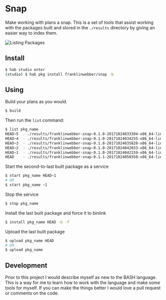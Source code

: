 # Snap

Make working with plans a snap. This is a set of tools that assist working with the packages built and stored in the `./results` directory by giving an easier way to index them.

![Listing Packages](https://user-images.githubusercontent.com/244426/32009170-e64b7682-b973-11e7-8d7b-317afed67258.png)

## Install

```bash
$ hab studio enter
(studio) $ hab pkg install franklinwebber/snap -b
```

## Using

Build your plans as you would.

```bash
$ build
```

Then run the `list` command:

```bash
$ list pkg_name
HEAD~5	- ./results/franklinwebber-snap-0.1.0-20171024033304-x86_64-linux.hart
HEAD~4	- ./results/franklinwebber-snap-0.1.0-20171024034255-x86_64-linux.hart
HEAD~3	- ./results/franklinwebber-snap-0.1.0-20171024035828-x86_64-linux.hart
HEAD~2	- ./results/franklinwebber-snap-0.1.0-20171024042033-x86_64-linux.hart
HEAD~1	- ./results/franklinwebber-snap-0.1.0-20171024042159-x86_64-linux.hart
HEAD	- ./results/franklinwebber-snap-0.1.1-20171024050350-x86_64-linux.hart
```

Start the second-to-last built package as a service

```bash
$ start pkg_name HEAD~1
# OR
$ start pkg_name ~1
```

Stop the service

```bash
$ stop pkg_name
```

Install the last built package and force it to binlink

```bash
$ install pkg_name HEAD -b -f
```

Upload the last built package

```bash
$ upload pkg_name HEAD
# OR
$ upload pkg_name
```

## Development

Prior to this project I would describe myself as new to the BASH language. This is a way for me to learn how to work with the language and make some tools for myself. If you can make the things better I would love a pull request or comments on the code.

